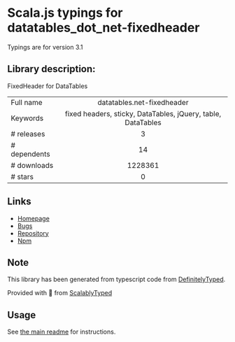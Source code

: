 
# Scala.js typings for datatables_dot_net-fixedheader

Typings are for version 3.1

## Library description:
FixedHeader for DataTables

|                    |                 |
| ------------------ | :-------------: |
| Full name          | datatables.net-fixedheader |
| Keywords           | fixed headers, sticky, DataTables, jQuery, table, DataTables |
| # releases         | 3 |
| # dependents       | 14 |
| # downloads        | 1228361 |
| # stars            | 0 |

## Links
- [Homepage](https://datatables.net)
- [Bugs](https://datatables.net/forums)
- [Repository](https://github.com/DataTables/Dist-DataTables-FixedHeader)
- [Npm](https://www.npmjs.com/package/datatables.net-fixedheader)
    


## Note
This library has been generated from typescript code from [DefinitelyTyped](https://definitelytyped.org).

Provided with :purple_heart: from [ScalablyTyped](https://github.com/oyvindberg/ScalablyTyped)

## Usage
See [the main readme](../../readme.md) for instructions.


